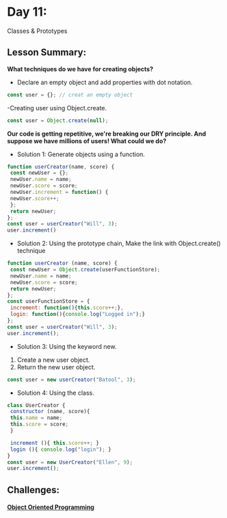 # Day 11:

Classes & Prototypes

## Lesson Summary:

 **What techniques do we have for creating objects?**
 - Declare an empty object and add properties with dot notation.

```javascript
const user = {}; // creat an empty object
```

-Creating user using Object.create.

```javascript
const user = Object.create(null);
```

**Our code is getting repetitive, we're breaking our DRY principle. And suppose we have millions of users! What could we do?**
- Solution 1: Generate objects using a function.

```javascript
function userCreator(name, score) {
 const newUser = {};
 newUser.name = name;
 newUser.score = score;
 newUser.increment = function() {
 newUser.score++;
 };
 return newUser;
};
const user = userCreator("Will", 3);
user.increment()
```

- Solution 2: Using the prototype chain, Make the link with Object.create() technique

```javascript
function userCreator (name, score) {
 const newUser = Object.create(userFunctionStore);
 newUser.name = name;
 newUser.score = score;
 return newUser;
};
const userFunctionStore = {
 increment: function(){this.score++;},
 login: function(){console.log("Logged in");}
};
const user = userCreator("Will", 3);
user.increment();
```

- Solution 3: Using the keyword new.
1. Create a new user object.
2. Return the new user object.

```javascript
const user = new userCreator("Batool", 3);
```

- Solution 4: Using the class.

```javascript
class UserCreator {
 constructor (name, score){
 this.name = name;
 this.score = score;
 }

 increment (){ this.score++; }
 login (){ console.log("login"); }
}
const user = new UserCreator("Ellen", 9);
user.increment();
```

## Challenges:
#### [Object Oriented Programming](https://www.freecodecamp.org/batool-shaheen)
